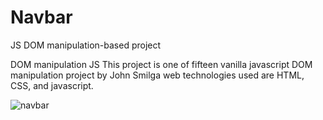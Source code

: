 # Navbar
JS DOM manipulation-based project

DOM manipulation JS This project is one of fifteen vanilla javascript DOM manipulation project by John Smilga web technologies used are HTML, CSS, and javascript.

<img src="https://www.vanillajavascriptprojects.com/_next/image?url=https%3A%2F%2Fdl.airtable.com%2F.attachments%2F07af8f8b33741f873854fdcb82b73aaa%2Ff6f447aa%2FScreen_Shot_2020-04-16_at_9.22.01_AM.png%3Fts%3D1658425599%26userId%3DusrQMwWEPx18KgLcP%26cs%3Dc3d4ddc0daefe77e&w=1080&q=75" alt="navbar"/>
